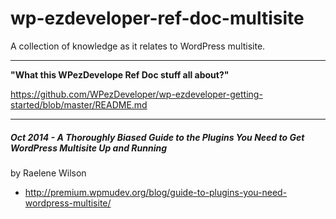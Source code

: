 wp-ezdeveloper-ref-doc-multisite
================================

A collection of knowledge as it relates to WordPress multisite.



---

**"What this WPezDevelope Ref Doc stuff all about?"**

https://github.com/WPezDeveloper/wp-ezdeveloper-getting-started/blob/master/README.md

---



##### Oct 2014 - A Thoroughly Biased Guide to the Plugins You Need to Get WordPress Multisite Up and Running
by Raelene Wilson 
- http://premium.wpmudev.org/blog/guide-to-plugins-you-need-wordpress-multisite/
